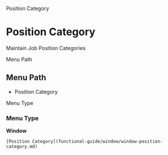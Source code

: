 
Position Category
# Position Category


Maintain Job Position Categories

Menu Path
## Menu Path



- Position Category

Menu Type
### Menu Type

**Window**


```
[Position Category](functional-guide/window/window-position-category.md)
```